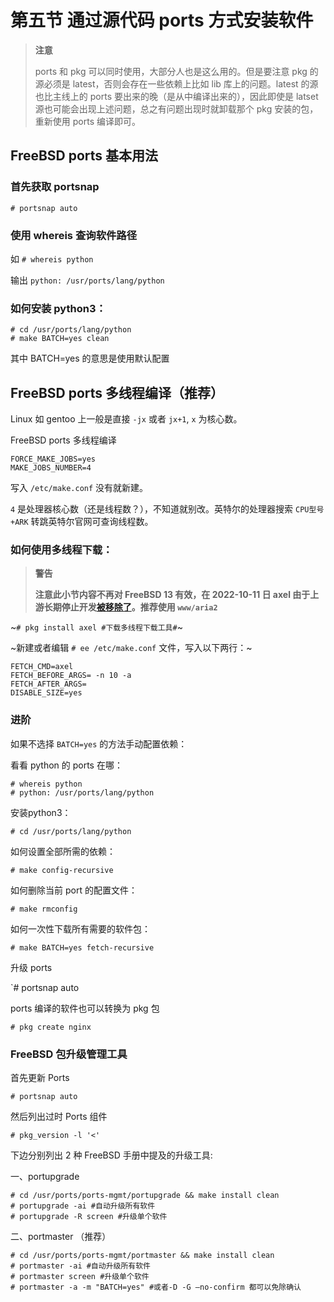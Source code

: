 # 第五节 通过源代码 ports 方式安装软件


>**注意**
>
>ports 和 pkg 可以同时使用，大部分人也是这么用的。但是要注意 pkg 的源必须是 latest，否则会存在一些依赖上比如 lib 库上的问题。latest 的源也比主线上的 ports 要出来的晚（是从中编译出来的），因此即使是 latset 源也可能会出现上述问题，总之有问题出现时就卸载那个 pkg 安装的包，重新使用 ports 编译即可。

## FreeBSD ports 基本用法

### 首先获取 portsnap

`# portsnap auto`

### 使用 whereis 查询软件路径

如 `# whereis python`

输出 `python: /usr/ports/lang/python`

### 如何安装 python3：

```
# cd /usr/ports/lang/python
# make BATCH=yes clean
```

其中 BATCH=yes 的意思是使用默认配置

## FreeBSD ports 多线程编译（推荐）

Linux 如 gentoo 上一般是直接 `-jx` 或者 `jx+1`, `x` 为核心数。

FreeBSD ports 多线程编译

```
FORCE_MAKE_JOBS=yes
MAKE_JOBS_NUMBER=4
```

写入 `/etc/make.conf` 没有就新建。

`4` 是处理器核心数（还是线程数？），不知道就别改。英特尔的处理器搜索 `CPU型号+ARK` 转跳英特尔官网可查询线程数。

### 如何使用多线程下载：

>**警告**
>
>**注意此小节内容不再对 FreeBSD 13 有效，在 2022-10-11 日 axel 由于上游长期停止开发[被移除了](https://www.freshports.org/ftp/axel/)。推荐使用 `www/aria2`**


~`# pkg install axel #下载多线程下载工具#`~

~新建或者编辑 `# ee /etc/make.conf` 文件，写入以下两行：~


```
FETCH_CMD=axel
FETCH_BEFORE_ARGS= -n 10 -a
FETCH_AFTER_ARGS=
DISABLE_SIZE=yes
```


### 进阶

如果不选择 `BATCH=yes` 的方法手动配置依赖：

看看 python 的 ports 在哪：

```
# whereis python
# python: /usr/ports/lang/python
```

安装python3：

`# cd /usr/ports/lang/python`

如何设置全部所需的依赖：

`# make config-recursive`

如何删除当前 port 的配置文件：

`# make rmconfig`

如何一次性下载所有需要的软件包：

`# make BATCH=yes fetch-recursive`

升级 ports

`# portsnap auto

ports 编译的软件也可以转换为 pkg 包

`# pkg create nginx`

### FreeBSD 包升级管理工具

首先更新 Ports 

```
# portsnap auto
```

然后列出过时 Ports 组件
```
# pkg_version -l '<'
```
下边分别列出 2 种 FreeBSD 手册中提及的升级工具:

一、portupgrade

```
# cd /usr/ports/ports-mgmt/portupgrade && make install clean
# portupgrade -ai #自动升级所有软件
# portupgrade -R screen #升级单个软件
```

二、portmaster （推荐）

```
# cd /usr/ports/ports-mgmt/portmaster && make install clean
# portmaster -ai #自动升级所有软件
# portmaster screen #升级单个软件
# portmaster -a -m "BATCH=yes" #或者-D -G –no-confirm 都可以免除确认
```
